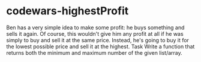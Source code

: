 # codewars-highestProfit
Ben has a very simple idea to make some profit: he buys something and sells it again. Of course, this wouldn't give him any profit at all if he was simply to buy and sell it at the same price. Instead, he's going to buy it for the lowest possible price and sell it at the highest.  Task Write a function that returns both the minimum and maximum number of the given list/array.
